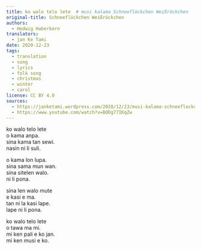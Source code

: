 ```yaml
---
title: ko walo telo lete  # musi kalama Schneeflöckchen Weißröckchen
original-title: Schneeflöckchen Weißröckchen
authors:
  - Hedwig Haberkern
translators:
  - jan Ke Tami
date: 2020-12-23
tags:
  - translation
  - song
  - lyrics
  - folk song
  - christmas
  - winter
  - carol
license: CC BY 4.0
sources:
  - https://janketami.wordpress.com/2020/12/23/musi-kalama-schneeflockchen-weisrockchen/
  - https://www.youtube.com/watch?v=BODg77IKqZw
---
```


ko walo telo lete  \
o kama anpa.  \
sina kama tan sewi.  \
nasin ni li suli.

o kama lon lupa.  \
sina sama mun wan.  \
sina sitelen walo.  \
ni li pona.

sina len walo mute  \
e kasi e ma.  \
tan ni la kasi lape.  \
lape ni li pona.

ko walo telo lete  \
o tawa ma mi.  \
mi ken pali e ko jan.  \
mi ken musi e ko.

